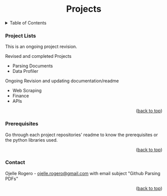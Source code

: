 <!-- PROJECT LOGO -->
<br />
<div align="center">
<h1 align="center">Projects</h1>
</div>

<!-- Table of Contents -->
<details>
  <summary>Table of Contents</summary>
  <ol>
    To EDIT
  </ol>
</details>



<!-- PROJECT LISTS -->
### Project Lists

This is an ongoing project revision.

Revised and completed Projects
 - Parsing Documents
 - Data Profiler

Ongoing Revision and updating documentation/readme
 - Web Scraping
 - Finance
 - APIs



<p align="right">(<a href="#top">back to top</a>)</p>


### Prerequisites

Go through each project repositories' readme to know the prerequisites or the python libraries used. 

<p align="right">(<a href="#top">back to top</a>)</p>


<!-- CONTACT -->
### Contact

Ojelle Rogero - ojelle.rogero@gmail.com with email subject "Github Parsing PDFs"

<p align="right">(<a href="#top">back to top</a>)</p>
